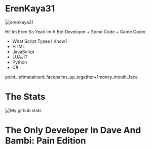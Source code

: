 # ErenKaya31
<img src="https://komarev.com/ghpvc/?username=erenkaya31&label=Profile%20views&color=0e75b6&style=flat" alt="erenkaya31" />

Hi! Im Eren So Yeah Im A Bot Developer + Some Code + Game Coder

- What Script Types I Know?
- HTML
- JavaScript
- LUAJIT
- Python
- C#

point_leftmetalnerd_facepalms_up_together+1money_mouth_face

# The Stats

![My github stats](https://github-readme-stats.vercel.app/api?username=ErenKaya31)

# The Only Developer In Dave And Bambi: Pain Edition

